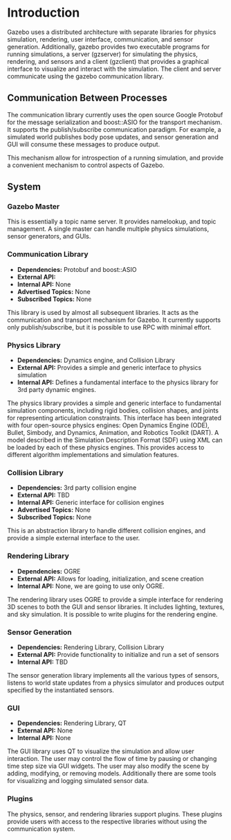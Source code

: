 # Introduction

Gazebo uses a distributed architecture
with separate libraries for physics simulation,
rendering, user interface, communication, and sensor generation.
Additionally, gazebo provides two executable programs for running simulations,
a server (gzserver) for simulating the physics, rendering, and sensors
and a client (gzclient) that provides a graphical interface to
visualize and interact with the simulation.
The client and server communicate using the gazebo communication library.

## Communication Between Processes

The communication library currently uses the open source
Google Protobuf for the message serialization
and boost::ASIO for the transport mechanism.
It supports the publish/subscribe communication paradigm.
For example, a simulated world publishes body pose updates,
and sensor generation and GUI will consume these messages to produce output.

This mechanism allow for introspection of a running simulation,
and provide a convenient mechanism to control aspects
of Gazebo.

## System 

### Gazebo Master

This is essentially a topic name server.
It provides namelookup, and topic management.
A single master can handle multiple physics simulations,
sensor generators, and GUIs.

### Communication Library

 * **Dependencies:** Protobuf and boost::ASIO
 * **External API:**
 * **Internal API:** None
 * **Advertised Topics:** None
 * **Subscribed Topics:** None
 
 This library is used by almost all subsequent libraries.
 It acts as the communication and transport mechanism for Gazebo.
 It currently supports only publish/subscribe,
 but it is possible to use RPC with minimal effort.
 
### Physics Library
 * **Dependencies:** Dynamics engine, and Collision Library
 * **External API:** Provides a simple and generic interface to physics simulation
 * **Internal API:** Defines a fundamental interface to the physics library for 3rd party dynamic engines.
 
 The physics library provides a simple and generic interface to
 fundamental simulation components, including rigid bodies,
 collision shapes, and joints for representing articulation
 constraints.
 This interface has been integrated with four open-source
 physics engines: Open Dynamics Engine (ODE), Bullet,
 Simbody, and Dynamics, Animation, and Robotics Toolkit (DART).
 A model described in the Simulation Description Format (SDF)
 using XML can be loaded by each of these physics engines.
 This provides access to different algorithm implementations
 and simulation features.

### Collision Library

 * **Dependencies:** 3rd party collision engine
 * **External API:** TBD
 * **Internal API:** Generic interface for collision engines
 * **Advertised Topics:** None
 * **Subscribed Topics:** None

 This is an abstraction library to handle different collision engines,
 and provide a simple external interface to the user.

### Rendering Library

 * **Dependencies:** OGRE
 * **External API:** Allows for loading, initialization, and scene creation
 * **Internal API:** None, we are going to use only OGRE.

 The rendering library uses OGRE to provide a simple interface
 for rendering 3D scenes to both the GUI and sensor libraries.
 It includes lighting, textures, and sky simulation.
 It is possible to write plugins for the rendering engine.

### Sensor Generation

 * **Dependencies:** Rendering Library, Collision Library
 * **External API:** Provide functionality to initialize and run a set of sensors
 * **Internal API:** TBD
 
 The sensor generation library implements all the various types of sensors,
 listens to world state updates from a physics simulator and
 produces output specified by the instantiated sensors.
 
### GUI

 * **Dependencies:** Rendering Library, QT
 * **External API:** None
 * **Internal API:** None

 The GUI library uses QT to visualize the simulation and allow user interaction.
 The user may control the flow of time by pausing or changing time step size
 via GUI widgets.
 The user may also modify the scene by adding, modifying, or removing models.
 Additionally there are some tools for visualizing and
 logging simulated sensor data.

### Plugins
 The physics, sensor, and rendering libraries support plugins.
 These plugins provide users with access to the respective libraries
 without using the communication system.
 
